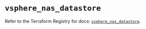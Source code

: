 # `vsphere_nas_datastore`

Refer to the Terraform Registry for docs: [`vsphere_nas_datastore`](https://registry.terraform.io/providers/hashicorp/vsphere/2.8.0/docs/resources/nas_datastore).
